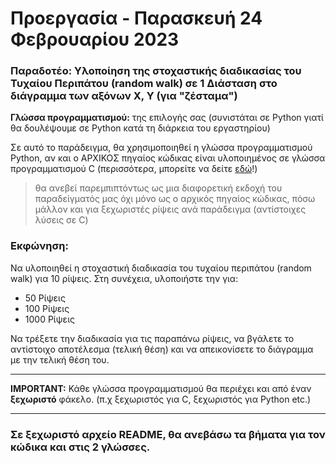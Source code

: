 # Προεργασία - Παρασκευή 24 Φεβρουαρίου 2023

### Παραδοτέο: Υλοποίηση της στοχαστικής διαδικασίας του Τυχαίου Περιπάτου (random walk) σε 1 Διάσταση στο διάγραμμα των αξόνων Χ, Υ (για "ζέσταμα")

**Γλώσσα προγραμματισμού:** της επιλογής σας (συνιστάται σε Python γιατί θα δουλέψουμε σε Python κατά τη διάρκεια του εργαστηρίου)

Σε αυτό το παράδειγμα, θα χρησιμοποιηθεί η γλώσσα προγραμματισμού Python, αν και ο ΑΡΧΙΚΟΣ πηγαίος κώδικας είναι υλοποιημένος σε γλώσσα προγραμματισμού C
(περισσότερα, μπορείτε να δείτε [εδώ](https://github.com/p19pago/probability-2022/tree/main/Labs/Lab7)!)

   > θα ανεβεί παρεμπιπτόντως ως μια διαφορετική εκδοχή του παραδείγματός μας όχι μόνο ως ο αρχικός πηγαίος κώδικας,
   > πόσω μάλλον και για ξεχωριστές ρίψεις ανά παράδειγμα (αντίστοιχες λύσεις σε C)

### Εκφώνηση:

Να υλοποιηθεί η στοχαστική διαδικασία του τυχαίου περιπάτου (random walk) για 10 ρίψεις.
Στη συνέχεια, υλοποιήστε την για:

  * 50 Ρίψεις
  * 100 Ρίψεις
  * 1000 Ρίψεις

Να τρέξετε την διαδικασία για τις παραπάνω ρίψεις, να βγάλετε το αντίστοιχο αποτέλεσμα (τελική θέση) και να απεικονίσετε το διάγραμμα με την τελική θέση του.

---

**IMPORTANT:** Κάθε γλώσσα προγραμματισμού θα περιέχει και από έναν **ξεχωριστό** φάκελο. (π.χ ξεχωριστός για C, ξεχωριστός για Python etc.)

---

### Σε ξεχωριστό αρχείο README, θα ανεβάσω τα βήματα για τον κώδικα και στις 2 γλώσσες.
